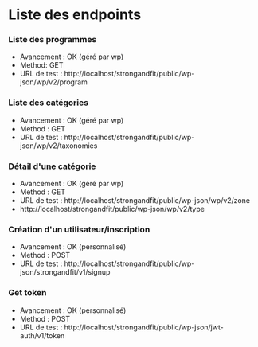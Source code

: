 # Liste des endpoints

### Liste des programmes

- Avancement : OK (géré par wp)
- Method: GET
- URL de test : http://localhost/strongandfit/public/wp-json/wp/v2/program

### Liste des catégories

- Avancement : OK (géré par wp)
- Method : GET
- URL de test : http://localhost/strongandfit/public/wp-json/wp/v2/taxonomies

### Détail d'une catégorie

- Avancement : OK (géré par wp)
- Method : GET
- URL de test : http://localhost/strongandfit/public/wp-json/wp/v2/zone
- http://localhost/strongandfit/public/wp-json/wp/v2/type

### Création d'un utilisateur/inscription

- Avancement : OK (personnalisé)
- Method : POST
- URL de test : http://localhost/strongandfit/public/wp-json/strongandfit/v1/signup

### Get token

- Avancement : OK (personnalisé)
- Method : POST
- URL de test : http://localhost/strongandfit/public/wp-json/jwt-auth/v1/token